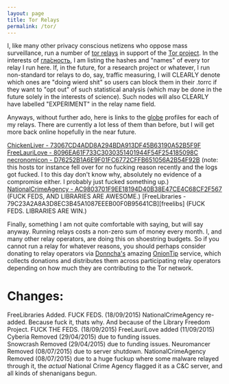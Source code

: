 ```yaml
---
layout: page
title: Tor Relays
permalink: /tor/
---
```


I, like many other privacy conscious netizens who oppose mass surveillance, run a number of [tor relays][tor relays] in support of the [Tor project][tor project]. In the interests of [гла́сность][glasnost], I am listing the hashes and "names" of every tor relay I run here. If, in the future, for a research project or whatever, I run non-standard tor relays to do, say, traffic measuring, I will CLEARLY denote which ones are "doing wierd shit" so users can block them in their .torrc if they want to "opt out" of such statistical analysis (which may be done in the future solely in the interests of science). Such nodes will also CLEARLY have labelled "EXPERIMENT" in the relay name field.

Anyways, without further ado, here is links to the [globe][globe] profiles for each of my relays. There are currently a lot less of them than before, but I will get more back online hopefully in the near future.

[ChickenLiver - 73067CD4ADD8A294BDA913DF45B63190A52B5F9F][chickenliver]  
[FreeLauriLove - 8096EA61F733C3030351401944F54F254185098C][FreeLauriLove]  
[necronomicon - D76252B1A6E9F01FC6772CFFB651056A2B54F92B][necronomicon] (note: this hosts tor instance fell over for no fucking reason recently and the logs got fucked. I to this day don't know why, absolutely no evidence of a compromise either. I probably just fucked something up.)  
[NationalCrimeAgency - AC9803701F9EE18194D40B38E47CE4C68CF2F567][ncarelay] (FUCK FEDS, AND LIBRARIES ARE AWESOME.)
[FreeLibraries - 79C23A2A8A3D8EC3B45A1087EEEB00F0B95641CB][freelibs] (FUCK FEDS. LIBRARIES ARE WIN.)

Finally, something I am not quite comfortable with saying, but will say anyway. Running relays costs a non-zero sum of money every month. I, and many other relay operators, are doing this on shoestring budgets. So if you cannot run a relay for whatever reasons, you should perhaps consider donating to relay operators via [Donncha's][donncha] amazing [OnionTip][oniontip] service, which collects donations and distributes them across participating relay operators depending on how much they are contributing to the Tor network.

# Changes:
FreeLibraries Added. FUCK FEDS. (18/09/2015)
NationalCrimeAgency re-added. Because fuck it, thats why. And because of the Library Freedom Project. FUCK THE FEDS. (18/09/2015)
FreeLauriLove added (11/09/2015)  
Cyberia Removed (29/04/2015) due to funding issues.  
Snowcrash Removed (29/04/2015) due to funding issues.
Neuromancer Removed (08/07/2015) due to server shutdown.
NationalCrimeAgency Removed (08/07/2015) due to a huge fuckup where some malware relayed through it, the *actual* National Crime Agency flagged it as a C&C server, and all kinds of shenanigans begun.

[tor relays]: https://www.torproject.org/getinvolved/relays.html.en
[tor project]: https://www.torproject.org/
[glasnost]: http://en.wikipedia.org/wiki/Glasnost
[globe]: https://globe.torproject.org/
[ncarelay]: https://globe.torproject.org/#/relay/AC9803701F9EE18194D40B38E47CE4C68CF2F567
[chickenliver]: https://globe.torproject.org/#/relay/73067CD4ADD8A294BDA913DF45B63190A52B5F9F
[neuromancer]: https://globe.torproject.org/#/relay/7DF22E97F13B28727D4FC7495E0933EB23012AE8
[necronomicon]: https://globe.torproject.org/#/relay/D76252B1A6E9F01FC6772CFFB651056A2B54F92B
[FreeLauriLove]: https://atlas.torproject.org/#details/8096EA61F733C3030351401944F54F254185098C
[FreeLibraries]: https://atlas.torproject.org/#details/79C23A2A8A3D8EC3B45A1087EEEB00F0B95641CB
[oniontip]: https://oniontip.com/
[donncha]: http://donncha.is/

